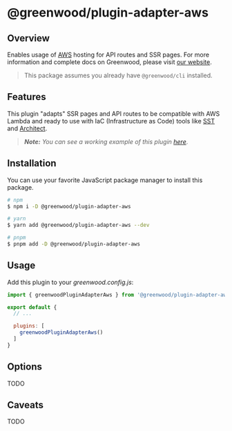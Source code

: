 # @greenwood/plugin-adapter-aws

## Overview

Enables usage of [AWS](https://aws.amazon.com/) hosting for API routes and SSR pages.  For more information and complete docs on Greenwood, please visit [our website](https://www.greenwoodjs.dev).

> This package assumes you already have `@greenwood/cli` installed.

## Features

This plugin "adapts" SSR pages and API routes to be compatible with AWS Lambda and ready to use with IaC (Infrastructure as Code) tools like [SST](https://sst.dev/) and [Architect](https://arc.codes/).

> _**Note:** You can see a working example of this plugin [here](https://github.com/ProjectEvergreen/greenwood-demo-adapter-aws)_.


## Installation

You can use your favorite JavaScript package manager to install this package.

```bash
# npm
$ npm i -D @greenwood/plugin-adapter-aws

# yarn
$ yarn add @greenwood/plugin-adapter-aws --dev

# pnpm
$ pnpm add -D @greenwood/plugin-adapter-aws
```

## Usage

Add this plugin to your _greenwood.config.js_:

```javascript
import { greenwoodPluginAdapterAws } from '@greenwood/plugin-adapter-aws';

export default {
  // ...

  plugins: [
    greenwoodPluginAdapterAws()
  ]
}
```

## Options

TODO

## Caveats

TODO